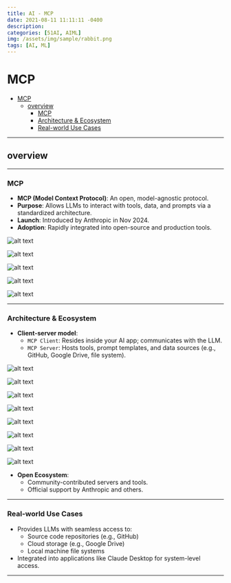```yaml
---
title: AI - MCP
date: 2021-08-11 11:11:11 -0400
description:
categories: [51AI, AIML]
img: /assets/img/sample/rabbit.png
tags: [AI, ML]
---
```


# MCP

- [MCP](#mcp)
  - [overview](#overview)
    - [MCP](#mcp-1)
    - [Architecture \& Ecosystem](#architecture--ecosystem)
    - [Real-world Use Cases](#real-world-use-cases)

---

## overview

---

### MCP

- **MCP (Model Context Protocol)**: An open, model-agnostic protocol.
- **Purpose**: Allows LLMs to interact with tools, data, and prompts via a standardized architecture.
- **Launch**: Introduced by Anthropic in Nov 2024.
- **Adoption**: Rapidly integrated into open-source and production tools.


![alt text](./images/mccqseek46.png)

![alt text](./images/mccqseek13.png)

![alt text](./images/mccqseek15.png)

![alt text](./images/mccqseel00.png)

![alt text](./images/mccqseel97.png)

---

### Architecture & Ecosystem

- **Client-server model**:
  - `MCP Client`: Resides inside your AI app; communicates with the LLM.
  - `MCP Server`: Hosts tools, prompt templates, and data sources (e.g., GitHub, Google Drive, file system).

![alt text](./images/mccqseel92.png)

![alt text](./images/mccqseel89.png)

![alt text](./images/mccqseem31.png)

![alt text](./images/mccqseem57.png)

![alt text](./images/mccqseem05.png)

![alt text](./images/mccqseem14.png)

![alt text](./images/mccqseen71.png)

![alt text](./images/mccqseen15.png)






- **Open Ecosystem**:
  - Community-contributed servers and tools.
  - Official support by Anthropic and others.

---

### Real-world Use Cases
- Provides LLMs with seamless access to:
  - Source code repositories (e.g., GitHub)
  - Cloud storage (e.g., Google Drive)
  - Local machine file systems
- Integrated into applications like Claude Desktop for system-level access.

---
